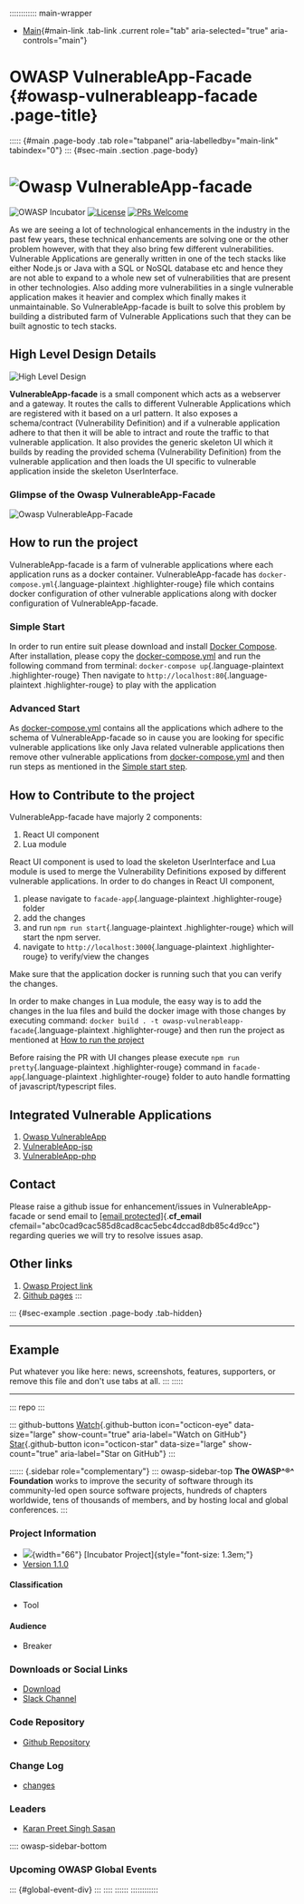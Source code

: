 :::::::::::: main-wrapper
- [Main](#div-main){#main-link .tab-link .current role="tab"
  aria-selected="true" aria-controls="main"}

# OWASP VulnerableApp-Facade {#owasp-vulnerableapp-facade .page-title}

::::: {#main .page-body .tab role="tabpanel" aria-labelledby="main-link" tabindex="0"}
::: {#sec-main .section .page-body}
# ![Owasp VulnerableApp-facade](../../raw.githubusercontent.com/SasanLabs/VulnerableApp/master/docs/logos/Coloured/iconColoured.png)

![OWASP
Incubator](https://img.shields.io/badge/owasp-incubator-blue.svg)
[![License](https://img.shields.io/badge/License-Apache%202.0-blue.svg)](https://opensource.org/licenses/Apache-2.0)
[![PRs
Welcome](https://img.shields.io/badge/PRs-welcome-brightgreen.svg?style=flat-square)](http://makeapullrequest.com/)

As we are seeing a lot of technological enhancements in the industry in
the past few years, these technical enhancements are solving one or the
other problem however, with that they also bring few different
vulnerabilities. Vulnerable Applications are generally written in one of
the tech stacks like either Node.js or Java with a SQL or NoSQL database
etc and hence they are not able to expand to a whole new set of
vulnerabilities that are present in other technologies. Also adding more
vulnerabilities in a single vulnerable application makes it heavier and
complex which finally makes it unmaintainable. So VulnerableApp-facade
is built to solve this problem by building a distributed farm of
Vulnerable Applications such that they can be built agnostic to tech
stacks.

## High Level Design Details

![High Level
Design](../../raw.githubusercontent.com/SasanLabs/VulnerableApp-facade/main/docs/images/VulnerableApp-facade.jpg)

**VulnerableApp-facade** is a small component which acts as a webserver
and a gateway. It routes the calls to different Vulnerable Applications
which are registered with it based on a url pattern. It also exposes a
schema/contract (Vulnerability Definition) and if a vulnerable
application adhere to that then it will be able to intract and route the
traffic to that vulnerable application. It also provides the generic
skeleton UI which it builds by reading the provided schema
(Vulnerability Definition) from the vulnerable application and then
loads the UI specific to vulnerable application inside the skeleton
UserInterface.

### Glimpse of the Owasp VulnerableApp-Facade

![Owasp
VulnerableApp-Facade](../../raw.githubusercontent.com/SasanLabs/VulnerableApp-facade/main/docs/images/gif/VulnerableApp-Facade.gif)

## How to run the project

VulnerableApp-facade is a farm of vulnerable applications where each
application runs as a docker container. VulnerableApp-facade has
`docker-compose.yml`{.language-plaintext .highlighter-rouge} file which
contains docker configuration of other vulnerable applications along
with docker configuration of VulnerableApp-facade.

### Simple Start

In order to run entire suit please download and install [Docker
Compose](https://docs.docker.com/compose/install/). After installation,
please copy the
[docker-compose.yml](https://github.com/SasanLabs/VulnerableApp-facade/blob/main/docker-compose.yml)
and run the following command from terminal:
`docker-compose up`{.language-plaintext .highlighter-rouge} Then
navigate to `http://localhost:80`{.language-plaintext
.highlighter-rouge} to play with the application

### Advanced Start

As
[docker-compose.yml](https://github.com/SasanLabs/VulnerableApp-facade/blob/main/docker-compose.yml)
contains all the applications which adhere to the schema of
VulnerableApp-facade so in cause you are looking for specific vulnerable
applications like only Java related vulnerable applications then remove
other vulnerable applications from
[docker-compose.yml](https://github.com/SasanLabs/VulnerableApp-facade/blob/main/docker-compose.yml)
and then run steps as mentioned in the [Simple start
step](#simple-start).

## How to Contribute to the project

VulnerableApp-facade have majorly 2 components:

1.  React UI component
2.  Lua module

React UI component is used to load the skeleton UserInterface and Lua
module is used to merge the Vulnerability Definitions exposed by
different vulnerable applications. In order to do changes in React UI
component,

1.  please navigate to `facade-app`{.language-plaintext
    .highlighter-rouge} folder
2.  add the changes
3.  and run `npm run start`{.language-plaintext .highlighter-rouge}
    which will start the npm server.
4.  navigate to `http://localhost:3000`{.language-plaintext
    .highlighter-rouge} to verify/view the changes

Make sure that the application docker is running such that you can
verify the changes.

In order to make changes in Lua module, the easy way is to add the
changes in the lua files and build the docker image with those changes
by executing command:
`docker build . -t owasp-vulnerableapp-facade`{.language-plaintext
.highlighter-rouge} and then run the project as mentioned at [How to run
the project](#how-to-run-the-project)

Before raising the PR with UI changes please execute
`npm run pretty`{.language-plaintext .highlighter-rouge} command in
`facade-app`{.language-plaintext .highlighter-rouge} folder to auto
handle formatting of javascript/typescript files.

## Integrated Vulnerable Applications

1.  [Owasp VulnerableApp](https://github.com/SasanLabs/VulnerableApp)
2.  [VulnerableApp-jsp](https://github.com/SasanLabs/VulnerableApp-jsp)
3.  [VulnerableApp-php](https://github.com/SasanLabs/VulnerableApp-php)

## Contact

Please raise a github issue for enhancement/issues in
VulnerableApp-facade or send email to
[\[email protected\]](../cdn-cgi/l/email-protection.html){.__cf_email__
cfemail="abc0cad9cac585d8cad8cac5ebc4dccad8db85c4d9cc"} regarding
queries we will try to resolve issues asap.

## Other links

1.  [Owasp Project link](index.html)
2.  [Github pages](https://sasanlabs.github.io/VulnerableApp-facade/)
:::

::: {#sec-example .section .page-body .tab-hidden}

------------------------------------------------------------------------

## Example

Put whatever you like here: news, screenshots, features, supporters, or
remove this file and don't use tabs at all.
:::
:::::

------------------------------------------------------------------------

::: repo
:::

::: github-buttons
[Watch](https://github.com/owasp/www-project-vulnerableapp-facade/subscription){.github-button
icon="octicon-eye" data-size="large" show-count="true"
aria-label="Watch on GitHub"}
[Star](https://github.com/owasp/www-project-vulnerableapp-facade){.github-button
icon="octicon-star" data-size="large" show-count="true"
aria-label="Star on GitHub"}
:::

:::::: {.sidebar role="complementary"}
::: owasp-sidebar-top
**The OWASP^®^ Foundation** works to improve the security of software
through its community-led open source software projects, hundreds of
chapters worldwide, tens of thousands of members, and by hosting local
and global conferences.
:::

### Project Information

- ![](assets/images/owasp_level_incubator.svg){width="66"} [Incubator
  Project]{style="font-size: 1.3em;"}
- [Version
  1.1.0](https://github.com/SasanLabs/VulnerableApp-facade/releases/tag/1.1.0)

#### Classification

-  Tool

#### Audience

-  Breaker

### Downloads or Social Links

- [Download](https://github.com/SasanLabs/VulnerableApp-facade/releases)
- [Slack
  Channel](https://owasp.slack.com/messages/#owasp-vulnerableapp/)

### Code Repository

- [Github Repository](https://github.com/SasanLabs/VulnerableApp-facade)

### Change Log

- [changes](https://github.com/SasanLabs/VulnerableApp-facade/releases)

### Leaders

- [Karan Preet Singh
  Sasan](../cdn-cgi/l/email-protection.html#3d565c4f5c50134e5c4e5c537d524a5c4e4d13524f5a)

:::: owasp-sidebar-bottom
### Upcoming OWASP Global Events

::: {#global-event-div}
:::
::::
::::::
::::::::::::
